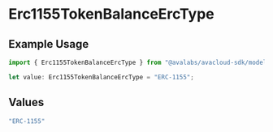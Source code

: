 # Erc1155TokenBalanceErcType

## Example Usage

```typescript
import { Erc1155TokenBalanceErcType } from "@avalabs/avacloud-sdk/models/components";

let value: Erc1155TokenBalanceErcType = "ERC-1155";
```

## Values

```typescript
"ERC-1155"
```